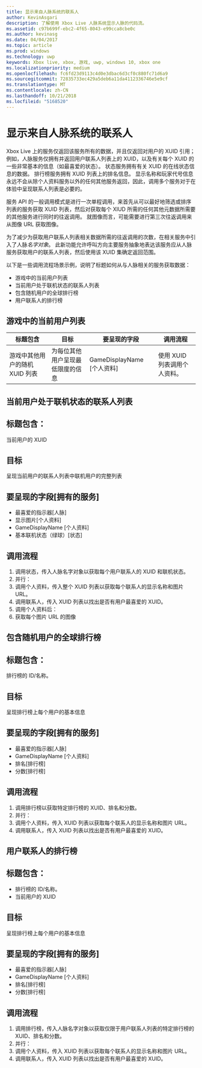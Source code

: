 ```yaml
---
title: 显示来自人脉系统的联系人
author: KevinAsgari
description: 了解使用 Xbox Live 人脉系统显示人脉的代码流。
ms.assetid: c97b699f-ebc2-4f65-8043-e99cca8cbe0c
ms.author: kevinasg
ms.date: 04/04/2017
ms.topic: article
ms.prod: windows
ms.technology: uwp
keywords: Xbox live, xbox, 游戏, uwp, windows 10, xbox one
ms.localizationpriority: medium
ms.openlocfilehash: fc6fd23d9113c4d0e3dbac6d3cf0c880fc71d6a9
ms.sourcegitcommit: 72835733ec429a5deb6a11da4112336746e5e9cf
ms.translationtype: MT
ms.contentlocale: zh-CN
ms.lasthandoff: 10/21/2018
ms.locfileid: "5168520"
---
```

# <a name="display-people-from-the-people-system"></a>显示来自人脉系统的联系人

Xbox Live 上的服务仅返回该服务所有的数据，并且仅返回对用户的 XUID 引用；例如，人脉服务仅拥有并返回用户联系人列表上的 XUID，以及有关每个 XUID 的一些非常基本的信息（如最喜爱的状态）。 状态服务拥有有关 XUID 的在线状态信息的数据。 排行榜服务拥有 XUID 列表上的排名信息。 显示名称和玩家代号信息永远不会从除个人资料服务以外的任何其他服务返回，因此，调用多个服务对于在体验中呈现联系人列表是必要的。

服务 API 的一般调用模式是进行一次单程调用，来首先从可以最好地筛选或排序列表的服务获取 XUID 列表，然后对获取每个 XIUD 所需的任何其他元数据所需要的其他服务进行同时的往返调用。 就图像而言，可能需要进行第三次往返调用来从图像 URL 获取图像。

为了减少为获取用户联系人列表相关数据所需的往返调用的次数，在相关服务中引入了人脉*名字对象*。 此新功能允许呼叫方向主要服务抽象地表达该服务应从人脉服务获取用户的联系人列表，然后使用该 XUID 集确定返回范围。

以下是一些调用流程场景示例，说明了标题如何从与人脉相关的服务获取数据：

-   游戏中的当前用户列表
-   当前用户处于联机状态的联系人列表
-   包含随机用户的全球排行榜
-   用户联系人的排行榜


## <a name="list-of-users-currently-in-game"></a>游戏中的当前用户列表

| 标题包含  | 目标  | 要呈现的字段  | 调用流程
|-------------------------------------------------|----------------------------------------------------|--------------------|--------------------------------------|
| 游戏中其他用户的随机 XUID 列表 | 为每位其他用户呈现最低限度的信息 | GameDisplayName \[个人资料\] | 使用 XUID 列表调用个人资料。 |


## <a name="list-of-the-current-users-people-who-are-online"></a>当前用户处于联机状态的联系人列表

## <a name="title-has"></a>标题包含：
当前用户的 XUID

## <a name="goal"></a>目标
呈现当前用户的联系人列表中联机用户的完整列表

## <a name="field-to-render-owning-service"></a>要呈现的字段\[拥有的服务\]
* 最喜爱的指示器[人脉]
* 显示图片[个人资料]
* GameDisplayName [个人资料]
* 基本联机状态（绿球）[状态]

## <a name="call-flow"></a>调用流程
1. 调用状态，传入人脉名字对象以获取每个用户联系人的 XUID 和联机状态。
1. 并行：
 1. 调用个人资料，传入整个 XUID 列表以获取每个联系人的显示名称和图片 URL。
 1. 调用联系人，传入 XUID 列表以找出是否有用户最喜爱的 XUID。
1. 调用个人资料后：
 1. 获取每个图片 URL 的图像

## <a name="global-leaderboard-containing-random-users"></a>包含随机用户的全球排行榜

## <a name="title-has"></a>标题包含：
排行榜的 ID/名称。

## <a name="goal"></a>目标
呈现排行榜上每个用户的基本信息

## <a name="field-to-render-owning-service"></a>要呈现的字段[拥有的服务]
* 最喜爱的指示器[人脉]
* GameDisplayName [个人资料]
* 排名[排行榜]
* 分数[排行榜]

## <a name="call-flow"></a>调用流程
1. 调用排行榜以获取特定排行榜的 XUID、排名和分数。
1. 并行：
 1. 调用个人资料，传入 XUID 列表以获取每个联系人的显示名称和图片 URL。
 1. 调用联系人，传入 XUID 列表以找出是否有用户最喜爱的 XUID。

## <a name="leaderboard-of-users-people"></a>用户联系人的排行榜

## <a name="title-has"></a>标题包含：
* 排行榜的 ID/名称。
* 当前用户的 XUID

## <a name="goal"></a>目标
呈现排行榜上每个用户的基本信息

## <a name="field-to-render-owning-service"></a>要呈现的字段[拥有的服务]
* 最喜爱的指示器[人脉]
* GameDisplayName [个人资料]
* 排名[排行榜]
* 分数[排行榜]

## <a name="call-flow"></a>调用流程
1. 调用排行榜，传入人脉名字对象以获取仅限于用户联系人列表的特定排行榜的 XUID、排名和分数。
1. 并行：
 1. 调用个人资料，传入 XUID 列表以获取每个联系人的显示名称和图片 URL。
 1. 调用联系人，传入 XUID 列表以找出是否有用户最喜爱的 XUID。
